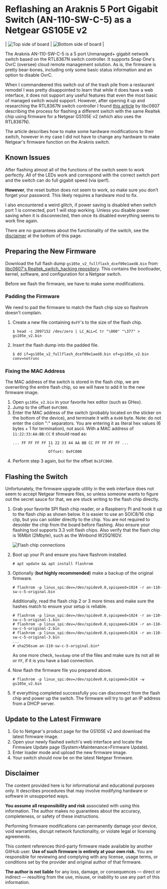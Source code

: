# Reflashing an Araknis 5 Port Gigabit Switch (AN-110-SW-C-5) as a Netgear GS105E v2

| ![Top side of board](images/board-top.jpg "Top side of board") | ![Bottom side of board](images/board-bottom.jpg "Bottom side of board") |

The Araknis AN-110-SW-C-5 is a 5 port Unmanaged+ gigabit network switch based on the RTL8367N switch controller. It supports Snap One's OvrC (oversee) cloud remote management solution. As is, the firmware is pretty bear-bones, including only some basic status information and an option to disable OvrC.

When I commandeered this switch out of the trash pile from a restaurant remodel I was pretty disappointed to learn that while it does have a web interface, it does not support any useful features that even the most basic of managed switch would support. However, after opening it up and researching the RTL8367N switch controller I found [this article](https://github.com/libc0607/Realtek_switch_hacking/blob/master/RTL8367N-GS105Ev2.md) by libc0607 describing the process for flashing a different switch with the same Realtek chip using firmware for a Netgear GS105E v2 (which also uses the RTL8367N). 

The article describes how to make some hardware modifications to their switch, however in my case I did not have to change any hardware to make Netgear's firmware function on the Araknis switch. 

## Known Issues
After flashing almost all of the functions of the switch seem to work perfectly. All of the LEDs work and correspond with the correct switch port and the switch can do full gigabit speed (via iperf).

**However**, the reset button does not seem to work, so make sure you don’t forget your password. This likely requires a hardware mod to fix.

I also encountered a weird glitch, if power saving is disabled when switch port 1 is connected, port 1 will stop working. Unless you disable power saving when it is disconnected, then once its disabled everything seems to work fine again.

There are no guarantees about the functionality of the switch, see the [disclaimer](#disclaimer) at the bottom of this page.

## Preparing the New Firmware

Download the full flash dump `gs105e_v2_fullflash_dcef09e1aed8.bin` from [libc0607's Realtek_switch_hacking repository](https://github.com/libc0607/Realtek_switch_hacking/blob/master/gs105e_v2_fullflash_dcef09e1aed8.bin). This contains the bootloader, kernel, software, and configuration for a Netgear switch.

Before we flash the firmware, we have to make some modifications.

### Padding the Firmware

We need to pad the firmware to match the flash chip size so flashrom doesn't complain.

1. Create a new file containing `0xFF`'s to the size of the flash chip.
	```
	$ head -c 2097152 /dev/zero | LC_ALL=C tr "\000" "\377" > gs105e_v2.bin
	```
2. Insert the flash dump into the padded file.
	```
	$ dd if=gs105e_v2_fullflash_dcef09e1aed8.bin of=gs105e_v2.bin conv=notrunc
	```

### Fixing the MAC Address

The MAC address of the switch is stored in the flash chip, we are overwriting the entire flash chip, so we will have to add it to the new firmware image.

1. Open `gs105e_v2.bin` in your favorite hex editor (such as GHex).
2. Jump to the offset `0xFC000`.
3. Enter the MAC address of the switch (probably located on the sticker on the bottom of the device), and terminate it with a `0x00` byte. Note: do not enter the colon ":" separators. You are entering it as literal hex values (6 bytes + 1 for termination), not ascii.
	With a MAC address of `11:22:33:AA:BB:CC` it should read as:
	```
	... FF FF FF FF 11 22 33 44 AA BB CC FF FF FF FF ...
	                ^
	                Offset: 0xFC000
	```
4. Perform step 3 again, but for the offset `0x1FC000`.

## Flashing the Switch

Unfortunately, the firmware upgrade utility in the web interface does not seem to accept Netgear firmware files, so unless someone wants to figure out the secret sauce for that, we are stuck writing to the flash chip directly.

 1. Grab your favorite SPI flash chip reader, or a Raspberry Pi and hook it up to the flash chip as shown below. It is easier to use an SOIC8/16 chip clip, but you can solder directly to the chip. You are not required to desolder the chip from the board before flashing. Also ensure your flashing tool supports 3.3 volt flash chips.
	Also verify that the flash chip is 16Mbit (2Mbyte), such as the Winbond W25Q16DV.

	![Flash chip connections](images/flash-connections.jpg "Flash chip connections")
 
 2. Boot up your Pi and ensure you have flashrom installed.
	 ```
	 # apt update && apt install flashrom
	 ```

3. Optionally (**but highly recommended**) make a backup of the original firmware.
	```
	# flashrom -p linux_spi:dev=/dev/spidev0.0,spispeed=1024 -r an-110-sw-c-5-original.bin
	```
	Additionally, read the flash chip 2 or 3 more times and make sure the hashes match to ensure your setup is reliable.
	```
	# flashrom -p linux_spi:dev=/dev/spidev0.0,spispeed=1024 -r an-110-sw-c-5-original-1.bin
	# flashrom -p linux_spi:dev=/dev/spidev0.0,spispeed=1024 -r an-110-sw-c-5-original-2.bin
	# flashrom -p linux_spi:dev=/dev/spidev0.0,spispeed=1024 -r an-110-sw-c-5-original-3.bin
	...
	# sha256sum an-110-sw-c-5-original.bin*
	```
	As one more check, `hexdump` one of the files and make sure its not all `00` or `FF`, if it is you have a bad connection.
	
4.  Now flash the firmware file you prepared above.
	```
	# flashrom -p linux_spi:dev=/dev/spidev0.0,spispeed=1024 -w gs105e_v2.bin
	```
5. If everything completed successfully you can disconnect from the flash chip and power up the switch. The firmware will try to get an IP address from a DHCP server. 

## Update to the Latest Firmware

1. Go to Netgear's product page for the GS105E v2 and download the latest firmware image.
2. Open your newly flashed switch's web interface and locate the Firmware Update page (System>Maintenance>Firmware Update).
3. Enter loader mode and upload the new firmware image.
4. Your switch should now be on the latest Netgear firmware.

## Disclaimer

The content provided here is for informational and educational purposes only. It describes procedures that may involve modifying hardware or software in unsupported ways.

**You assume all responsibility and risk** associated with using this information. The author makes no guarantees about the accuracy, completeness, or safety of these instructions.

Performing firmware modifications can permanently damage your device, void warranties, disrupt network functionality, or violate legal or licensing agreements.

This content references third-party firmware made available by another GitHub user. **Use of such firmware is entirely at your own risk.** You are responsible for reviewing and complying with any license, usage terms, or conditions set by the provider and original author of that firmware.

**The author is not liable** for any loss, damage, or consequences — direct or indirect — resulting from the use, misuse, or inability to use any part of this information.
